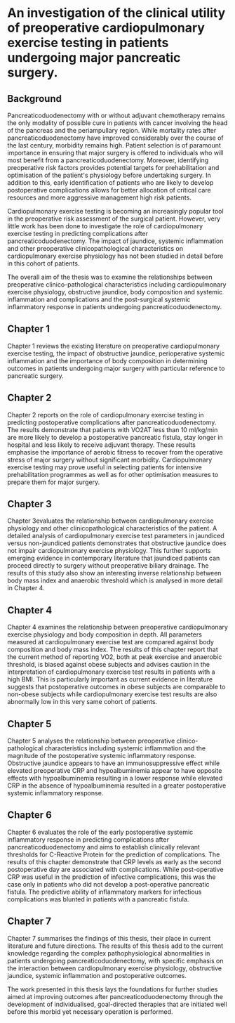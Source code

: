 # An investigation of the clinical utility of preoperative cardiopulmonary exercise testing in patients undergoing major pancreatic surgery.

## Background 

Pancreaticoduodenectomy with or without adjuvant chemotherapy remains the only modality of possible cure in patients with cancer involving the head of the pancreas and the periampullary region. 
While mortality rates after pancreaticoduodenectomy have improved considerably over the course of the last century, morbidity remains high. 
Patient selection is of paramount importance in ensuring that major surgery is offered to individuals who will most benefit from a pancreaticoduodenectomy. 
Moreover, identifying preoperative risk factors provides potential targets for prehabilitation and optimisation of the patient's physiology before undertaking surgery. 
In addition to this, early identification of patients who are likely to develop postoperative complications allows for better allocation of critical care resources and more aggressive management high risk patients. 

Cardiopulmonary exercise testing is becoming an increasingly popular tool in the preoperative risk assessment of the surgical patient. 
However, very little work has been done to investigate the role of cardiopulmonary exercise testing in predicting complications after pancreaticoduodenectomy. 
The impact of jaundice, systemic inflammation and other preoperative clinicopathological characteristics on cardiopulmonary exercise physiology has not been studied in detail before in this cohort of patients.

The overall aim of the thesis was to examine the relationships between preoperative clinico-pathological characteristics including cardiopulmonary exercise physiology, obstructive jaundice, body composition and systemic inflammation and complications and the post-surgical systemic inflammatory response in patients undergoing pancreaticoduodenectomy.

## Chapter 1

Chapter 1 reviews the existing literature on preoperative cardiopulmonary exercise testing, the impact of obstructive jaundice, perioperative systemic inflammation and the importance of body composition in determining outcomes in patients undergoing major surgery with particular reference to pancreatic surgery.

## Chapter 2

Chapter 2 reports on the role of cardiopulmonary exercise testing in predicting postoperative complications after pancreaticoduodenectomy. 
The results demonstrate that patients with VO2AT less than 10 ml/kg/min are more likely to develop a postoperative pancreatic fistula, stay longer in hospital and less likely to receive adjuvant therapy. 
These results emphasise the importance of aerobic fitness to recover from the operative stress of major surgery without significant morbidity. 
Cardiopulmonary exercise testing may prove useful in selecting patients for intensive prehabilitation programmes as well as for other optimisation measures to prepare them for major surgery.

## Chapter 3

Chapter 3evaluates the relationship between cardiopulmonary exercise physiology and other clinicopathological characteristics of the patient. 
A detailed analysis of cardiopulmonary exercise test parameters in jaundiced versus non-jaundiced patients demonstrates that obstructive jaundice does not impair cardiopulmonary exercise physiology. 
This further supports emerging evidence in contemporary literature that jaundiced patients can proceed directly to surgery without preoperative biliary drainage. 
The results of this study also show an interesting inverse relationship between body mass index and anaerobic threshold which is analysed in more detail in Chapter 4. 

## Chapter 4 

Chapter 4 examines the relationship between preoperative cardiopulmonary exercise physiology and body composition in depth. 
All parameters measured at cardiopulmonary exercise test are compared against body composition and body mass index. 
The results of this chapter report that the current method of reporting VO2, both at peak exercise and anaerobic threshold, is biased against obese subjects and advises caution in the interpretation of cardiopulmonary exercise test results in patients with a high BMI. 
This is particularly important as current evidence in literature suggests that postoperative outcomes in obese subjects are comparable to non-obese subjects while cardiopulmonary exercise test results are also abnormally low in this very same cohort of patients.

## Chapter 5

Chapter 5 analyses the relationship between preoperative clinico-pathological characteristics including systemic inflammation and the magnitude of the postoperative systemic inflammatory response. 
Obstructive jaundice appears to have an immunosuppressive effect while elevated preoperative CRP and hypoalbuminemia appear to have opposite effects with hypoalbuminemia resulting in a lower response while elevated CRP in the absence of hypoalbuminemia resulted in a greater postoperative systemic inflammatory response.

## Chapter 6

Chapter 6 evaluates the role of the early postoperative systemic inflammatory response in predicting complications after pancreaticoduodenectomy and aims to establish clinically relevant thresholds for C-Reactive Protein for the prediction of complications. 
The results of this chapter demonstrate that CRP levels as early as the second postoperative day are associated with complications. 
While post-operative CRP was useful in the prediction of infective complications, this was the case only in patients who did not develop a post-operative pancreatic fistula. 
The predictive ability of inflammatory markers for infectious complications was blunted in patients with a pancreatic fistula. 

## Chapter 7

Chapter 7 summarises the findings of this thesis, their place in current literature and future directions. 
The results of this thesis add to the current knowledge regarding the complex pathophysiological abnormalities in patients undergoing pancreaticoduodenectomy, with specific emphasis on the interaction between cardiopulmonary exercise physiology, obstructive jaundice, systemic inflammation and postoperative outcomes. 

The work presented in this thesis lays the foundations for further studies aimed at improving outcomes after pancreaticoduodenectomy through the development of individualised, goal-directed therapies that are initiated well before this morbid yet necessary operation is performed.
